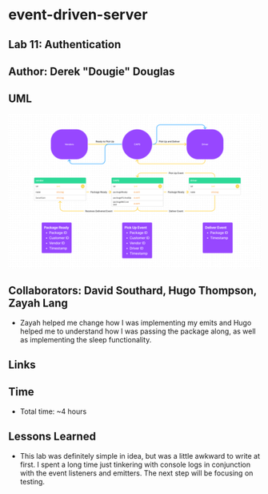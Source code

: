 # event-driven-server

## Lab 11: Authentication

## Author: Derek "Dougie" Douglas

## UML

![Lab 11 UML](./img/lab-11-UML.png)

## Collaborators: David Southard, Hugo Thompson, Zayah Lang

- Zayah helped me change how I was implementing my emits and Hugo helped me to understand how I was passing the package along, as well as implementing the sleep functionality.

## Links

## Time

- Total time: ~4 hours

## Lessons Learned

- This lab was definitely simple in idea, but was a little awkward to write at first. I spent a long time just tinkering with console logs in conjunction with the event listeners and emitters. The next step will be focusing on testing.
